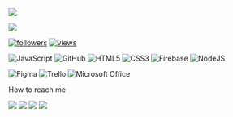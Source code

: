 
<img src="https://user-images.githubusercontent.com/108845565/200432596-48357570-1a71-45d5-8828-16a97e233dd2.png"></img>

<img src="https://readme-typing-svg.demolab.com/?lines=Front-End Developer; Always%20learning%20new%20things&font=Fira%20Code&center=true&width=440&height=45&color=7230B4 &v Center=true&size=22&pause=1000" /></a>

<a href="https://github.com/KatyaLJ?tab=followers"><img alt="followers" title="Follow me on Github" src="https://custom-icon-badges.demolab.com/github/followers/KatyaLJ?color=236ad3&labelColor=1155ba&style=for-the-badge&logo=person-add&label=Follow&logoColor=white"/></a>
<a href="https://github.com/KatyaLJ/Simple-View-Counter"><img alt="views" title="GitHub profile views" src="https://komarev.com/ghpvc/?username=KatyaLJ&style=for-the-badge&color=DFD947&labelColor=EEE517&logo=star/custom-icon-badges.demolab.com/github"/></a>


![JavaScript](https://img.shields.io/badge/javascript-%23323330.svg?style=for-the-badge&logo=javascript&logoColor=%23F7DF1E)
![GitHub](https://img.shields.io/badge/github-%23121011.svg?style=for-the-badge&logo=github&logoColor=white)
![HTML5](https://img.shields.io/badge/html5-%23E34F26.svg?style=for-the-badge&logo=html5&logoColor=white)
![CSS3](https://img.shields.io/badge/css3-%231572B6.svg?style=for-the-badge&logo=css3&logoColor=white)
![Firebase](https://img.shields.io/badge/Firebase-039BE5?style=for-the-badge&logo=Firebase&logoColor=white)
![NodeJS](https://img.shields.io/badge/node.js-6DA55F?style=for-the-badge&logo=node.js&logoColor=white)

![Figma](https://img.shields.io/badge/figma-%23F24E1E.svg?style=for-the-badge&logo=figma&logoColor=white)
![Trello](https://img.shields.io/badge/Trello-%23026AA7.svg?style=for-the-badge&logo=Trello&logoColor=white)
![Microsoft Office](https://img.shields.io/badge/Microsoft_Office-D83B01?style=for-the-badge&logo=microsoft-office&logoColor=white)


How to reach me

<a href="https://www.linkedin.com/in/katya-laso/" target="_blank"><img src="https://img.shields.io/badge/linkedin-%230077B5.svg?style=for-the-badge&logo=linkedin&logoColor=white"></a>
<a href="https://github.com/KatyaLJ" target="_blank"><img src="https://img.shields.io/badge/github-%23121011.svg?style=for-the-badge&logo=github&logoColor=white"></a>
<a href="https://app.slack.com/client/T0NNB6T0R/C0NNB4N5N" target="_blank"><img src="https://img.shields.io/badge/Slack-4A154B?style=for-the-badge&logo=slack&logoColor=white)"></a>
<a href="katya.laso.jacome@gmail.com" target="_blank"><img src="https://img.shields.io/badge/Gmail-D14836?style=for-the-badge&logo=gmail&logoColor=white"></a>



<!---
KatyaLJ/KatyaLJ is a ✨ special ✨ repository because its `README.md` (this file) appears on your GitHub profile.
You can click the Preview link to take a look at your changes.
--->
